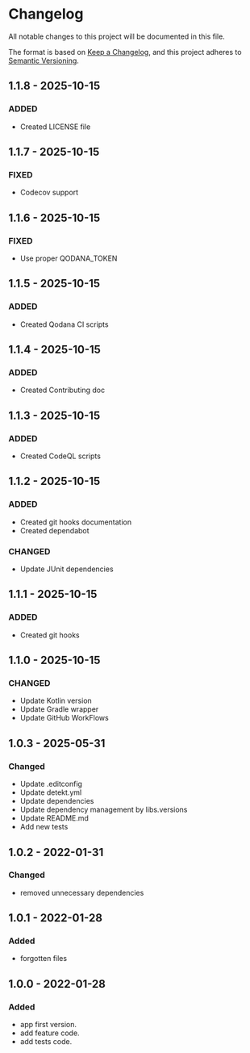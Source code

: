 # Changelog

All notable changes to this project will be documented in this file.

The format is based on [Keep a Changelog](https://keepachangelog.com/en/1.0.0/), and this project adheres
to [Semantic Versioning](https://semver.org/spec/v2.0.0.html).

## 1.1.8 - 2025-10-15

### ADDED

- Created LICENSE file

## 1.1.7 - 2025-10-15

### FIXED

- Codecov support

## 1.1.6 - 2025-10-15

### FIXED

- Use proper QODANA_TOKEN

## 1.1.5 - 2025-10-15

### ADDED

- Created Qodana CI scripts

## 1.1.4 - 2025-10-15

### ADDED

- Created Contributing doc

## 1.1.3 - 2025-10-15

### ADDED

- Created CodeQL scripts

## 1.1.2 - 2025-10-15

### ADDED

- Created git hooks documentation
- Created dependabot

### CHANGED

- Update JUnit dependencies

## 1.1.1 - 2025-10-15

### ADDED

- Created git hooks

## 1.1.0 - 2025-10-15

### CHANGED

- Update Kotlin version
- Update Gradle wrapper
- Update GitHub WorkFlows

## 1.0.3 - 2025-05-31

### Changed

- Update .editconfig
- Update detekt.yml
- Update dependencies
- Update dependency management by libs.versions
- Update README.md
- Add new tests

## 1.0.2 - 2022-01-31

### Changed

- removed unnecessary dependencies

## 1.0.1 - 2022-01-28

### Added

- forgotten files

## 1.0.0 - 2022-01-28

### Added

- app first version.
- add feature code.
- add tests code.
